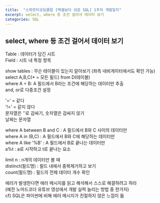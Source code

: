 ```yaml
---
title:  "스파르타코딩클럽 [엑셀보다 쉬운 SQL] 1주차 개발일지"
excerpt: select, where 등 조건 걸어서 데이터 보기
categories: SQL
---
```


## select, where 등 조건 걸어서 데이터 보기

Table : 데이터가 담긴 시트 <br>
Field : 시트 내 특정 항목 <br>

show tables : 무슨 테이블이 있는지 알아보기 (좌측 네비게이터에서도 확인 가능) <br>
select A,B,C(* = 모든 필드) from D(테이블) <br>
where A = B: A 필드에서 B라는 조건에 해당하는 데이터만 추출 <br>
and, or로 다중조건 설정 <br>

'=' = 같다 <br>
'!=' = 같지 않다 <br>
문자열은 ''로 감싸기, 숫자열은 감싸지 않기 <br>
날짜는 문자열 <br>

where A between B and C : A 필드에서 B와 C 사이의 데이터만 <br>
where A in (B,C) : A 필드에서 B와 C에 해당하는 데이터만 <br>
where A like '%B' : A 필드에서 B로 끝나는 데이터만 <br>
  a%t : a로 시작하고 t로 끝나는 요소 <br>
 
limit n : n개의 데이터만 볼 때 <br>
distinct(필드명) : 필드 내에서 중복제거하고 보기 <br>
count(필드명) : 필드의 전체 데이터 개수 확인 <br>

에러가 발생한다면 에러 메시지를 읽고 해석해서 스스로 해결하려고 하라 <br>
(예전 노마드코더 유튜브 영상에서 개발 실력 늘리는 방법 중 한가지) <br>
cf) SQL은 파이썬에 비해 에러 메시지가 친절하지 않은 느낌이 듦 <br>
